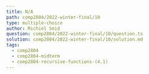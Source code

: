 ```yaml
---
title: N/A
path: comp2804/2022-winter-final/10
type: multiple-choice
author: Michiel Smid
question: comp2804/2022-winter-final/10/question.ts
solution: comp2804/2022-winter-final/10/solution.md
tags:
  - comp2804
  - comp2804-midterm
  - comp2804-recursive-functions-(4.1)
---
```

